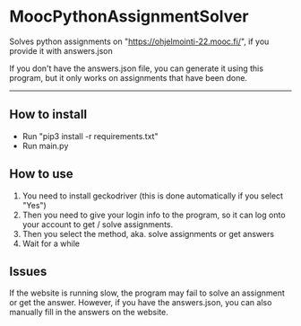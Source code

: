 # MoocPythonAssignmentSolver
Solves python assignments on "https://ohjelmointi-22.mooc.fi/", if you provide it with answers.json

If you don't have the answers.json file, you can generate it using this program, but it only works on assignments that have been done.
___
## How to install
- Run "pip3 install -r requirements.txt"
- Run main.py

## How to use
1. You need to install geckodriver (this is done automatically if you select "Yes")
2. Then you need to give your login info to the program, so it can log onto your account to get / solve assignments.
3. Then you select the method, aka. solve assignments or get answers
4. Wait for a while

## Issues
If the website is running slow, the program may fail to solve an assignment or get the answer. However, if you have the answers.json, you can also manually fill in the answers on the website.